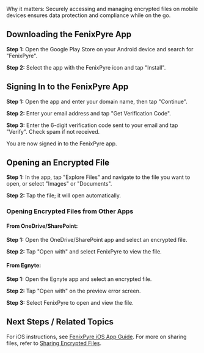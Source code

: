 
Why it matters: Securely accessing and managing encrypted files on mobile devices ensures data protection and compliance while on the go.

## Downloading the FenixPyre App

**Step 1:** Open the Google Play Store on your Android device and search for "FenixPyre".

**Step 2:** Select the app with the FenixPyre icon and tap "Install".

<!-- IMG: ./media/05-user-guide/android-download.png | Alt: Play Store search and install for FenixPyre app -->

## Signing In to the FenixPyre App

**Step 1:** Open the app and enter your domain name, then tap "Continue".

<!-- IMG: ./media/05-user-guide/android-signin-step1.png | Alt: Enter domain in FenixPyre app -->

**Step 2:** Enter your email address and tap "Get Verification Code".

<!-- IMG: ./media/05-user-guide/android-signin-step2.png | Alt: Enter email and request code -->

**Step 3:** Enter the 6-digit verification code sent to your email and tap "Verify". Check spam if not received.

<!-- IMG: ./media/05-user-guide/android-signin-step3.png | Alt: Verify code in app -->

You are now signed in to the FenixPyre app.

<!-- IMG: ./media/05-user-guide/android-signed-in.png | Alt: FenixPyre app home screen -->

## Opening an Encrypted File

**Step 1:** In the app, tap "Explore Files" and navigate to the file you want to open, or select "Images" or "Documents".

**Step 2:** Tap the file; it will open automatically.

<!-- IMG: ./media/05-user-guide/android-open-file.png | Alt: Opening an encrypted file in app -->

### Opening Encrypted Files from Other Apps

#### From OneDrive/SharePoint:

**Step 1:** Open the OneDrive/SharePoint app and select an encrypted file.

**Step 2:** Tap "Open with" and select FenixPyre to view the file.

<!-- IMG: ./media/05-user-guide/android-onedrive-open.png | Alt: Open encrypted file in OneDrive with FenixPyre -->

#### From Egnyte:

**Step 1:** Open the Egnyte app and select an encrypted file.

**Step 2:** Tap "Open with" on the preview error screen.

<!-- IMG: ./media/05-user-guide/android-egnyte-step2.png | Alt: Egnyte open with option -->

**Step 3:** Select FenixPyre to open and view the file.

<!-- IMG: ./media/05-user-guide/android-egnyte-open.png | Alt: Viewing file in FenixPyre -->

## Next Steps / Related Topics
For iOS instructions, see [FenixPyre iOS App Guide](/05-user-guide/ios-app.md). For more on sharing files, refer to [Sharing Encrypted Files](/05-user-guide/sharing-files-through-outlook.md).

